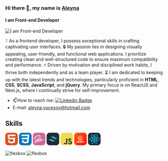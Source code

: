 <!--### Hi there 👋

❔ As a frontend developer, I possess exceptional skills in crafting captivating user interfaces. <br />
🔒 My passion lies in designing visually appealing, user-friendly, and functional web applications. I prioritize creating clean and well-structured code to ensure maximum compatibility and performance. <br />
⚡ Driven by motivation and disciplined work habits, I thrive both independently and as a team player. <br />
⏳ I am dedicated to keeping up with the latest trends and technologies, particularly proficient in HTML, CSS, SCSS, JavaScript, and jQuery. My primary focus is on ReactJS and Next.js, where I continually strive for self-improvement. <br />

[![Anurag's GitHub stats](https://github-readme-stats.vercel.app/api?username=aleynayucesoy)](https://github.com/anuraghazra/github-readme-stats)
-->

### Hi there 👋, my name is [Aleyna](https://www.linkedin.com/in/aleynayucesoy/)
#### I am Front-end Developer
![I am Front-end Developer](https://media.giphy.com/media/RbDKaczqWovIugyJmW/giphy.gif)

❔ As a frontend developer, I possess exceptional skills in crafting captivating user interfaces.
🔒 My passion lies in designing visually appealing, user-friendly, and functional web applications. I prioritize creating clean and well-structured code to ensure maximum compatibility and performance.
⚡ Driven by motivation and disciplined work habits, I thrive both independently and as a team player.
⏳ I am dedicated to keeping up with the latest trends and technologies, particularly proficient in **HTML**, **CSS**, **SCSS**, **JavaScript**, and **jQuery**. My primary focus is on ReactJS and Next.js, where I continually strive for self-improvement.

- :mailbox:How to reach me: [![Linkedin Badge](https://img.shields.io/badge/-Linkedin-blue?style=flat&logo=Linkedin&logoColor=white)](https://www.linkedin.com/in/aleynayucesoy/)
- E-mail: [aleyna.yucesoy@hotmail.com](aleyna.yucesoy@hotmail.com)

## Skills

<p align="left">
<img src='https://github.com/tandpfun/skill-icons/blob/main/icons/HTML.svg' alt='linkedin' height='40'>
<img src='https://github.com/tandpfun/skill-icons/blob/main/icons/CSS.svg' alt='linkedin' height='40'>
<img src='https://github.com/tandpfun/skill-icons/blob/main/icons/Sass.svg' alt='linkedin' height='40'>
<img src='https://github.com/tandpfun/skill-icons/blob/main/icons/TailwindCSS-Dark.svg' alt='linkedin' height='40'>
<img src='https://github.com/tandpfun/skill-icons/blob/main/icons/JavaScript.svg' alt='linkedin' height='40'>
<img src='https://github.com/tandpfun/skill-icons/blob/main/icons/JQuery.svg' alt='linkedin' height='40'>
<img src='https://github.com/tandpfun/skill-icons/blob/main/icons/React-Dark.svg' alt='linkedin' height='40'>
</p>

<!-- [![Top Langs](https://github-readme-stats.vercel.app/api/top-langs/?username=aleynayucesoy&layout=donut-vertical)](https://github.com/anuraghazra/github-readme-stats) -->

<img src="https://github-readme-stats.vercel.app/api/top-langs/?username=aleynayucesoy&layout=donut-vertical" alt="flexbox" /> <img src="https://github-readme-stats.vercel.app/api?username=aleynayucesoy&show_icons=true&theme=buefy" alt="flexbox" /> 

